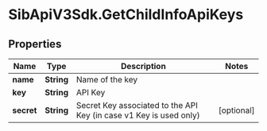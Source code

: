 # SibApiV3Sdk.GetChildInfoApiKeys

## Properties
Name | Type | Description | Notes
------------ | ------------- | ------------- | -------------
**name** | **String** | Name of the key | 
**key** | **String** | API Key | 
**secret** | **String** | Secret Key associated to the API Key (in case v1 Key is used only) | [optional] 


